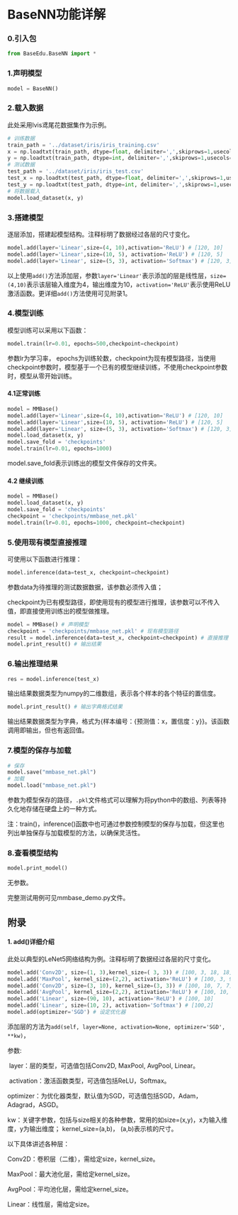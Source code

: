 # BaseNN功能详解

### 0.引入包

```python
from BaseEdu.BaseNN import *
```

### 1.声明模型

```python
model = BaseNN()
```

### 2.载入数据

此处采用lvis鸢尾花数据集作为示例。

```python
# 训练数据
train_path = '../dataset/iris/iris_training.csv' 
x = np.loadtxt(train_path, dtype=float, delimiter=',',skiprows=1,usecols=range(0,4)) # 读取前四列，特征
y = np.loadtxt(train_path, dtype=int, delimiter=',',skiprows=1,usecols=4) # 读取第五列，标签
# 测试数据
test_path = '../dataset/iris/iris_test.csv'
test_x = np.loadtxt(test_path, dtype=float, delimiter=',',skiprows=1,usecols=range(0,4)) # 读取前四列，特征
test_y = np.loadtxt(test_path, dtype=int, delimiter=',',skiprows=1,usecols=4) # 读取第五列，标签
# 将数据载入
model.load_dataset(x, y)
```

### 3.搭建模型

逐层添加，搭建起模型结构。注释标明了数据经过各层的尺寸变化。

```python
model.add(layer='Linear',size=(4, 10),activation='ReLU') # [120, 10]
model.add(layer='Linear',size=(10, 5), activation='ReLU') # [120, 5]
model.add(layer='Linear', size=(5, 3), activation='Softmax') # [120, 3]
```

以上使用`add()`方法添加层，参数`layer='Linear'`表示添加的层是线性层，`size=(4,10)`表示该层输入维度为4，输出维度为10，`activation='ReLU'`表示使用ReLU激活函数。更详细`add()`方法使用可见附录1。

### 4.模型训练

模型训练可以采用以下函数：

```python
model.train(lr=0.01, epochs=500,checkpoint=checkpoint)
```

参数lr为学习率， epochs为训练轮数，checkpoint为现有模型路径，当使用checkpoint参数时，模型基于一个已有的模型继续训练，不使用checkpoint参数时，模型从零开始训练。

#### 4.1正常训练

```python
model = MMBase() 
model.add(layer='Linear',size=(4, 10),activation='ReLU') # [120, 10]
model.add(layer='Linear',size=(10, 5), activation='ReLU') # [120, 5]
model.add(layer='Linear', size=(5, 3), activation='Softmax') # [120, 3]
model.load_dataset(x, y)
model.save_fold = 'checkpoints'
model.train(lr=0.01, epochs=1000)
```

model.save_fold表示训练出的模型文件保存的文件夹。

#### 4.2 继续训练

```python
model = MMBase()
model.load_dataset(x, y)
model.save_fold = 'checkpoints'
checkpoint = 'checkpoints/mmbase_net.pkl'
model.train(lr=0.01, epochs=1000, checkpoint=checkpoint)
```



### 5.使用现有模型直接推理

可使用以下函数进行推理：

```python
model.inference(data=test_x, checkpoint=checkpoint)
```

参数data为待推理的测试数据数据，该参数必须传入值；

checkpoint为已有模型路径，即使用现有的模型进行推理，该参数可以不传入值，即直接使用训练出的模型做推理。

```python
model = MMBase() # 声明模型
checkpoint = 'checkpoints/mmbase_net.pkl' # 现有模型路径
result = model.inference(data=test_x, checkpoint=checkpoint) # 直接推理
model.print_result() # 输出结果
```



### 6.输出推理结果

```python
res = model.inference(test_x)
```

输出结果数据类型为numpy的二维数组，表示各个样本的各个特征的置信度。

```python
model.print_result() # 输出字典格式结果
```

输出结果数据类型为字典，格式为{样本编号：{预测值：x，置信度：y}}。该函数调用即输出，但也有返回值。

### 7.模型的保存与加载

```python
# 保存
model.save("mmbase_net.pkl")
# 加载
model.load("mmbase_net.pkl")
```

参数为模型保存的路径，`.pkl`文件格式可以理解为将python中的数组、列表等持久化地存储在硬盘上的一种方式。

注：train()，inference()函数中也可通过参数控制模型的保存与加载，但这里也列出单独保存与加载模型的方法，以确保灵活性。

### 8.查看模型结构

```python
model.print_model()
```

无参数。



完整测试用例可见mmbase_demo.py文件。

## 附录

#### 1. add()详细介绍

此处以典型的LeNet5网络结构为例。注释标明了数据经过各层的尺寸变化。

```python
model.add('Conv2D', size=(1, 3),kernel_size=( 3, 3)) # [100, 3, 18, 18]
model.add('MaxPool', kernel_size=(2,2), activation='ReLU') # [100, 3, 9, 9]
model.add('Conv2D', size=(3, 10), kernel_size=(3, 3)) # [100, 10, 7, 7]
model.add('AvgPool', kernel_size=(2,2), activation='ReLU') # [100, 10, 3, 3]
model.add('Linear', size=(90, 10), activation='ReLU') # [100, 10]
model.add('Linear', size=(10, 2), activation='Softmax') # [100,2]
model.add(optimizer='SGD') # 设定优化器
```

添加层的方法为`add(self, layer=None, activation=None, optimizer='SGD', **kw)`，

参数:

​	layer：层的类型，可选值包括Conv2D, MaxPool, AvgPool, Linear。

​	activation：激活函数类型，可选值包括ReLU，Softmax。

​	optimizer：为优化器类型，默认值为SGD，可选值包括SGD，Adam，Adagrad，ASGD。

​	kw：关键字参数，包括与size相关的各种参数，常用的如size=(x,y)，x为输入维度，y为输出维度；					                     			kernel_size=(a,b)， (a,b)表示核的尺寸。

以下具体讲述各种层：

Conv2D：卷积层（二维），需给定size，kernel_size。

MaxPool：最大池化层，需给定kernel_size。

AvgPool：平均池化层，需给定kernel_size。

Linear：线性层，需给定size。

